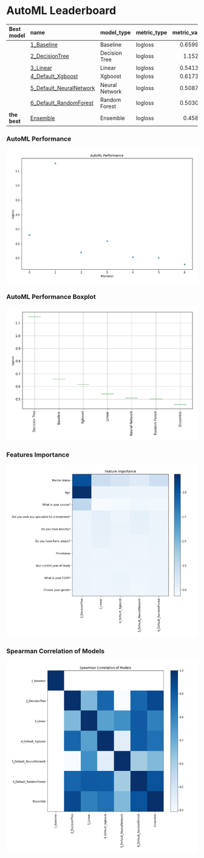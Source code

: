 # AutoML Leaderboard

| Best model   | name                                                         | model_type     | metric_type   |   metric_value |   train_time |
|:-------------|:-------------------------------------------------------------|:---------------|:--------------|---------------:|-------------:|
|              | [1_Baseline](1_Baseline/README.md)                           | Baseline       | logloss       |       0.659979 |         3.03 |
|              | [2_DecisionTree](2_DecisionTree/README.md)                   | Decision Tree  | logloss       |       1.15247  |        13.02 |
|              | [3_Linear](3_Linear/README.md)                               | Linear         | logloss       |       0.541337 |         5.54 |
|              | [4_Default_Xgboost](4_Default_Xgboost/README.md)             | Xgboost        | logloss       |       0.617395 |         7.15 |
|              | [5_Default_NeuralNetwork](5_Default_NeuralNetwork/README.md) | Neural Network | logloss       |       0.508732 |         2.42 |
|              | [6_Default_RandomForest](6_Default_RandomForest/README.md)   | Random Forest  | logloss       |       0.503059 |         9.87 |
| **the best** | [Ensemble](Ensemble/README.md)                               | Ensemble       | logloss       |       0.45855  |         0.52 |

### AutoML Performance
![AutoML Performance](ldb_performance.png)

### AutoML Performance Boxplot
![AutoML Performance Boxplot](ldb_performance_boxplot.png)

### Features Importance
![features importance across models](features_heatmap.png)



### Spearman Correlation of Models
![models spearman correlation](correlation_heatmap.png)

